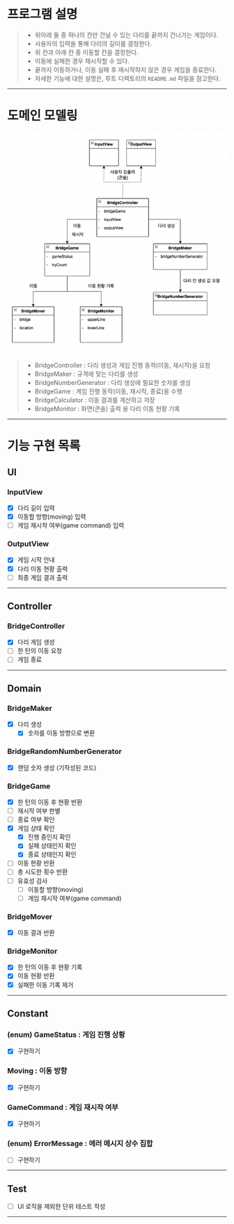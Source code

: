 # 프로그램 설명
>- 위아래 둘 중 하나의 칸만 건널 수 있는 다리를 끝까지 건너가는 게임이다.
>- 사용자의 입력을 통해 다리의 길이를 결정한다.
>- 위 칸과 아래 칸 중 이동할 칸을 결정한다.
>- 이동에 실패한 경우 재시작할 수 있다.
>- 끝까지 이동하거나, 이동 실패 후 재시작하지 않은 경우 게임을 종료한다.
>- 자세한 기능에 대한 설명은, 루트 디렉토리의 `README.md` 파일을 참고한다.
---

# 도메인 모델링
![img.png](domain-model.png)
>- BridgeController : 다리 생성과 게임 진행 동작(이동, 재시작)을 요청
>- BridgeMaker : 규격에 맞는 다리를 생성
>- BridgeNumberGenerator : 다리 생성에 필요한 숫자를 생성
>- BridgeGame : 게임 진행 동작(이동, 재시작, 종료)을 수행
>- BridgeCalculator : 이동 결과를 계산하고 저장
>- BridgeMonitor : 화면(콘솔) 출력 용 다리 이동 현황 기록
---

# 기능 구현 목록

## UI
### InputView
- [x] 다리 길이 입력
- [x] 이동할 방향(moving) 입력
- [ ] 게임 재시작 여부(game command) 입력

### OutputView
- [x] 게임 시작 안내
- [x] 다리 이동 현황 출력
- [ ] 최종 게임 결과 출력
---

## Controller
### BridgeController
- [x] 다리 게임 생성
- [ ] 한 턴의 이동 요청
- [ ] 게임 종료
---

## Domain
### BridgeMaker
- [x] 다리 생성
  - [x] 숫자를 이동 방향으로 변환

### BridgeRandomNumberGenerator
- [x] 랜덤 숫자 생성 (기작성된 코드)

### BridgeGame
- [x] 한 턴의 이동 후 현황 반환
- [ ] 재시작 여부 판별
- [ ] 종료 여부 확인
- [x] 게임 상태 확인
  - [x] 진행 중인지 확인
  - [x] 실패 상태인지 확인
  - [x] 종료 상태인지 확인
- [ ] 이동 현황 반환
- [ ] 총 시도한 횟수 반환
- [ ] 유효성 검사
  - [ ] 이동할 방향(moving)
  - [ ] 게임 재시작 여부(game command)

### BridgeMover
- [x] 이동 결과 반환

### BridgeMonitor
- [x] 한 턴의 이동 후 현황 기록
- [x] 이동 현황 반환
- [x] 실패한 이동 기록 제거
---

## Constant
### (enum) GameStatus : 게임 진행 상황
- [x] 구현하기

### Moving : 이동 방향
- [x] 구현하기

### GameCommand : 게임 재시작 여부
- [x] 구현하기

### (enum) ErrorMessage : 에러 메시지 상수 집합
- [ ] 구현하기
---

## Test
- [ ] UI 로직을 제외한 단위 테스트 작성
---
